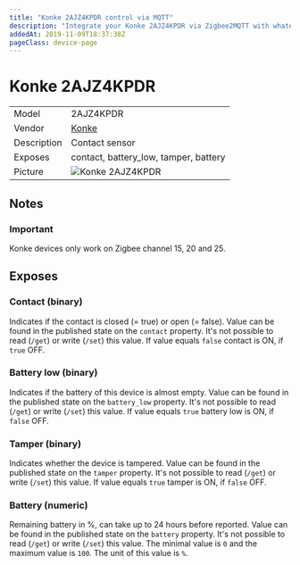 ```yaml
---
title: "Konke 2AJZ4KPDR control via MQTT"
description: "Integrate your Konke 2AJZ4KPDR via Zigbee2MQTT with whatever smart home infrastructure you are using without the vendor's bridge or gateway."
addedAt: 2019-11-09T18:37:38Z
pageClass: device-page
---
```


<!-- !!!! -->
<!-- ATTENTION: This file is auto-generated through docgen! -->
<!-- You can only edit the "Notes"-Section between the two comment lines "Notes BEGIN" and "Notes END". -->
<!-- Do not use h1 or h2 heading within "## Notes"-Section. -->
<!-- !!!! -->

# Konke 2AJZ4KPDR

|     |     |
|-----|-----|
| Model | 2AJZ4KPDR  |
| Vendor  | [Konke](/supported-devices/#v=Konke)  |
| Description | Contact sensor |
| Exposes | contact, battery_low, tamper, battery |
| Picture | ![Konke 2AJZ4KPDR](https://www.zigbee2mqtt.io/images/devices/2AJZ4KPDR.png) |


<!-- Notes BEGIN: You can edit here. Add "## Notes" headline if not already present. -->
## Notes


### Important
Konke devices only work on Zigbee channel 15, 20 and 25.
<!-- Notes END: Do not edit below this line -->




## Exposes

### Contact (binary)
Indicates if the contact is closed (= true) or open (= false).
Value can be found in the published state on the `contact` property.
It's not possible to read (`/get`) or write (`/set`) this value.
If value equals `false` contact is ON, if `true` OFF.

### Battery low (binary)
Indicates if the battery of this device is almost empty.
Value can be found in the published state on the `battery_low` property.
It's not possible to read (`/get`) or write (`/set`) this value.
If value equals `true` battery low is ON, if `false` OFF.

### Tamper (binary)
Indicates whether the device is tampered.
Value can be found in the published state on the `tamper` property.
It's not possible to read (`/get`) or write (`/set`) this value.
If value equals `true` tamper is ON, if `false` OFF.

### Battery (numeric)
Remaining battery in %, can take up to 24 hours before reported.
Value can be found in the published state on the `battery` property.
It's not possible to read (`/get`) or write (`/set`) this value.
The minimal value is `0` and the maximum value is `100`.
The unit of this value is `%`.

